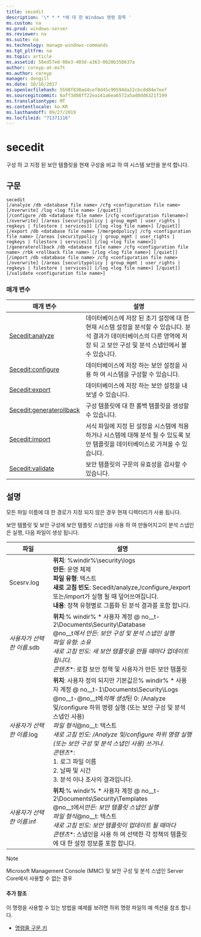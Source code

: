 ```yaml
---
title: secedit
description: '\* * * *에 대 한 Windows 명령 항목 '
ms.custom: na
ms.prod: windows-server
ms.reviewer: na
ms.suite: na
ms.technology: manage-windows-commands
ms.tgt_pltfrm: na
ms.topic: article
ms.assetid: 58ed57ed-08e3-403d-a363-0620b358637a
author: coreyp-at-msft
ms.author: coreyp
manager: dongill
ms.date: 10/16/2017
ms.openlocfilehash: 5598f830ad4cef8d45c99594da12cbcdd84e7eef
ms.sourcegitcommit: 6aff3d88ff22ea141a6ea6572a5ad8dd6321f199
ms.translationtype: MT
ms.contentlocale: ko-KR
ms.lasthandoff: 09/27/2019
ms.locfileid: "71371116"
---
```

# <a name="secedit"></a>secedit



구성 하 고 지정 된 보안 템플릿을 현재 구성을 비교 하 여 시스템 보안을 분석 합니다.

## <a name="syntax"></a>구문

```
secedit 
[/analyze /db <database file name> /cfg <configuration file name> [/overwrite] /log <log file name> [/quiet]]
[/configure /db <database file name> [/cfg <configuration filename>] [/overwrite] [/areas [securitypolicy | group_mgmt | user_rights | regkeys | filestore | services]] [/log <log file name>] [/quiet]]
[/export /db <database file name> [/mergedpolicy] /cfg <configuration file name> [/areas [securitypolicy | group_mgmt | user_rights | regkeys | filestore | services]] [/log <log file name>]]
[/generaterollback /db <database file name> /cfg <configuration file name> /rbk <rollback file name> [/log <log file name>] [/quiet]]
[/import /db <database file name> /cfg <configuration file name> [/overwrite] [/areas [securitypolicy | group_mgmt | user_rights | regkeys | filestore | services]] [/log <log file name>] [/quiet]]
[/validate <configuration file name>]
```

### <a name="parameters"></a>매개 변수

|매개 변수|설명|
|---------|-----------|
|[Secedit:analyze](secedit-analyze.md)|데이터베이스에 저장 된 초기 설정에 대 한 현재 시스템 설정을 분석할 수 있습니다.  분석 결과가 데이터베이스의 다른 영역에 저장 되 고 보안 구성 및 분석 스냅인에서 볼 수 있습니다.|
|[Secedit:configure](secedit-configure.md)|데이터베이스에 저장 하는 보안 설정을 사용 하 여 시스템을 구성할 수 있습니다.|
|[Secedit:export](secedit-export.md)|데이터베이스에 저장 하는 보안 설정을 내보낼 수 있습니다.|
|[Secedit:generaterollback](secedit-generaterollback.md)|구성 템플릿에 대 한 롤백 템플릿을 생성할 수 있습니다.|
|[Secedit:import](secedit-import.md)|서식 파일에 지정 된 설정을 시스템에 적용 하거나 시스템에 대해 분석 될 수 있도록 보안 템플릿을 데이터베이스로 가져올 수 있습니다.|
|[Secedit:validate](secedit-validate.md)|보안 템플릿의 구문의 유효성을 검사할 수 있습니다.|

## <a name="remarks"></a>설명

모든 파일 이름에 대 한 경로가 지정 되지 않은 경우 현재 디렉터리가 사용 됩니다.

보안 템플릿 및 보안 구성에 보안 템플릿 스냅인을 사용 하 여 만들어지고이 분석 스냅인은 실행, 다음 파일이 생성 됩니다.


|           파일           |                                                                                                                                                                                                                                                               설명                                                                                                                                                                                                                                                                |
|--------------------------|------------------------------------------------------------------------------------------------------------------------------------------------------------------------------------------------------------------------------------------------------------------------------------------------------------------------------------------------------------------------------------------------------------------------------------------------------------------------------------------------------------------------------------------|
|        Scesrv.log        |                                                                                                                             **위치**: %windir%\security\logs</br>**만든**: 운영 체제</br>**파일 유형**: 텍스트</br>**새로 고침 빈도**: Secedit/analyze,/configure,/export 또는/import가 실행 될 때 덮어쓰여집니다.</br>**내용**: 정책 유형별로 그룹화 된 분석 결과를 포함 합니다.                                                                                                                             |
| *사용자가 선택한 이름*.sdb |                                                                                    **위치**:% windir% \* 사용자 계정 @ no__t-2\Documents\Security\Database</br>@no__t*에서 만든*<em>: 보안 구성 및 분석 스냅인 실행</br></em>*파일 유형*<em>: 소유</br></em>*새로 고침 빈도*<em>: 새 보안 템플릿을 만들 때마다 업데이트 됩니다.</br></em>*콘텐츠*\*: 로컬 보안 정책 및 사용자가 만든 보안 템플릿                                                                                    |
| *사용자가 선택한 이름*.log | **위치**: 사용자 정의 되지만 기본값은% windir% \* 사용자 계정 @ no__t-1\Documents\Security\Logs</br>@no__t-@no__t에*의해 생성*된 0: /Analyze 및/configure 하위 명령 실행 (또는 보안 구성 및 분석 스냅인 사용)</br></em>*파일 형식*@no__t: 텍스트</br></em>*새로 고침 빈도*<em>: /Analyze 및/configure 하위 명령 실행 (또는 보안 구성 및 분석 스냅인 사용) 쓰거나.</br></em>*콘텐츠*\*:</br>1.  로그 파일 이름</br>2.  날짜 및 시간</br>3.  분석 이나 조사의 결과입니다. |
| *사용자가 선택한 이름*.inf |                                                                                     **위치**:% windir% \* 사용자 계정 @ no__t-2\Documents\Security\Templates</br>@no__t에서*만든*<em>: 보안 템플릿 스냅인 실행</br></em>*파일 형식*@no__t: 텍스트</br></em>*새로 고침 빈도*<em>: 보안 템플릿이 업데이트 될 때마다</br></em>*콘텐츠*\*: 스냅인을 사용 하 여 선택한 각 정책의 템플릿에 대 한 설정 정보를 포함 합니다.                                                                                     |

> [!NOTE]
> Microsoft Management Console (MMC) 및 보안 구성 및 분석 스냅인 Server Core에서 사용할 수 없는 경우

#### <a name="additional-references"></a>추가 참조

이 명령을 사용할 수 있는 방법을 예제를 보려면 하위 명령 파일의 예 섹션을 참조 합니다.
-   [명령줄 구문 키](command-line-syntax-key.md)